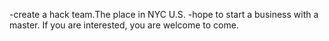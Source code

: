 -create a hack team.The place in NYC U.S.
-hope to start a business with a master. If you are interested, you are welcome to come.

<!---
Coldthorn8/Coldthorn8 is a ✨ special ✨ repository because its `README.md` (this file) appears on your GitHub profile.
You can click the Preview link to take a look at your changes.
--->
